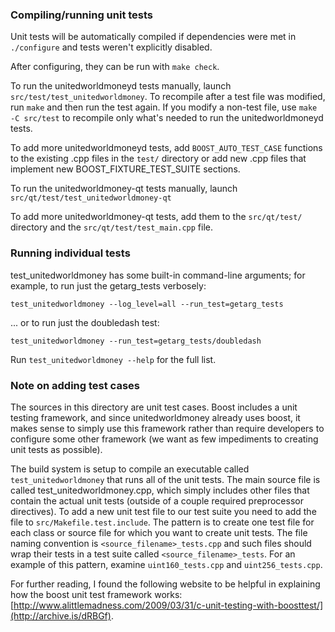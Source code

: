 ### Compiling/running unit tests

Unit tests will be automatically compiled if dependencies were met in `./configure`
and tests weren't explicitly disabled.

After configuring, they can be run with `make check`.

To run the unitedworldmoneyd tests manually, launch `src/test/test_unitedworldmoney`. To recompile
after a test file was modified, run `make` and then run the test again. If you
modify a non-test file, use `make -C src/test` to recompile only what's needed
to run the unitedworldmoneyd tests.

To add more unitedworldmoneyd tests, add `BOOST_AUTO_TEST_CASE` functions to the existing
.cpp files in the `test/` directory or add new .cpp files that
implement new BOOST_FIXTURE_TEST_SUITE sections.

To run the unitedworldmoney-qt tests manually, launch `src/qt/test/test_unitedworldmoney-qt`

To add more unitedworldmoney-qt tests, add them to the `src/qt/test/` directory and
the `src/qt/test/test_main.cpp` file.

### Running individual tests

test_unitedworldmoney has some built-in command-line arguments; for
example, to run just the getarg_tests verbosely:

    test_unitedworldmoney --log_level=all --run_test=getarg_tests

... or to run just the doubledash test:

    test_unitedworldmoney --run_test=getarg_tests/doubledash

Run `test_unitedworldmoney --help` for the full list.

### Note on adding test cases

The sources in this directory are unit test cases.  Boost includes a
unit testing framework, and since unitedworldmoney already uses boost, it makes
sense to simply use this framework rather than require developers to
configure some other framework (we want as few impediments to creating
unit tests as possible).

The build system is setup to compile an executable called `test_unitedworldmoney`
that runs all of the unit tests.  The main source file is called
test_unitedworldmoney.cpp, which simply includes other files that contain the
actual unit tests (outside of a couple required preprocessor
directives). To add a new unit test file to our test suite you need
to add the file to `src/Makefile.test.include`. The pattern is to
create one test file for each class or source file for which you want
to create unit tests.  The file naming convention is
`<source_filename>_tests.cpp` and such files should wrap their tests
in a test suite called `<source_filename>_tests`.  For an example of
this pattern, examine `uint160_tests.cpp` and `uint256_tests.cpp`.

For further reading, I found the following website to be helpful in
explaining how the boost unit test framework works:
[http://www.alittlemadness.com/2009/03/31/c-unit-testing-with-boosttest/](http://archive.is/dRBGf).
